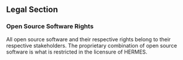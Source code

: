 ## Legal Section

### Open Source Software Rights

All open source software and their respective rights belong to their respective stakeholders. The proprietary combination of open source software is what is restricted in the licensure of HERMES.